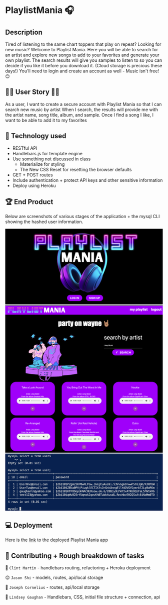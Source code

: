 # PlaylistMania 🎧

## Description

Tired of listening to the same chart toppers that play on repeat? Looking for new music? Welcome to Playlist Mania. Here you will be able to search for an artist and explore new songs to add to your favorites and generate your own playlist. The search results will give you samples to listen to so you can decide if you like it before you download it. (Cloud storage is precious these days!) You'll need to login and create an account as well - Music isn't free! 😉 


## 🕺🏽 User Story 💃🏼

As a user, I want to create a secure account with Playlist Mania
so that I can search new music by artist
When I search, the results will provide me with the artist name, song title, album, and sample.
Once I find a song I like, I want to be able to add it to my favorites


## 💾 Technology used

* RESTful API
* Handlebars.js for template engine 
* Use something not discussed in class
  * Materialize for styling
  * The New CSS Reset for resetting the browser defaults
* GET + POST routes
* Include authentication + protect API keys and other sensitive information
* Deploy using Heroku


## 🏆 End Product 
Below are screenshots of various stages of the application + the mysql CLI showing the hashed user information.

<!-- screenshots -->
![screenshot1 of playlistManiaApp](./public/images/homeScreenshot.png)
![screenshot2 of playlistManiaApp](./public/images/searchScreenshot.png)
![screenshot3 of playlistManiaApp](./public/images/mysqlScreenshot.png)


<!-- link -->
## 💻 Deployment
Here is the [link](https://playlist-mania-gp2.herokuapp.com) to the deployed Playlist Mania app


## 📓 Contributing + Rough breakdown of tasks

🥲 `Clint Martin` - handlebars routing, refactoring + Heroku deployment

😡 `Jason Shi` - models, routes, api/local storage

🤭 `Joseph Cornelius` - routes, api/local storage

🫠 `Lindsey Gaughan` - Handlebars, CSS, initial file structure + connection, api



